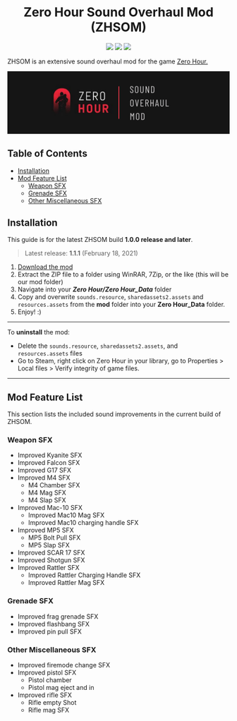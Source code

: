 <h1 align="center">Zero Hour Sound Overhaul Mod (ZHSOM) </h1>
<p align="center">
  <img src="https://img.shields.io/badge/MAINTAINED-YES-green?style=for-the-badge">
  <img src="https://img.shields.io/badge/LICENSE-MIT-blue?style=for-the-badge">
  <img src="https://img.shields.io/github/issues/VaughnValle/zhsom?style=for-the-badge">
   
  ZHSOM is an extensive sound overhaul mod for the game [Zero Hour.](https://store.steampowered.com/app/1359090/Zero_Hour)
</p>

[![ZHSOM](https://raw.githubusercontent.com/VaughnValle/demo/master/zhsom_header.png "ZHSOM Header")](https://store.steampowered.com/app/1359090/Zero_Hour)

## Table of Contents 
- [Installation](#installation)
- [Mod Feature List](#mod-feature-list)
  - [Weapon SFX](#weapon-sfx)
  - [Grenade SFX](#grenade-sfx)
  - [Other Miscellaneous SFX](#other-miscellaneous-sfx)

## Installation

This guide is for the latest ZHSOM build **1.0.0 release and later**.

> Latest release: **1.1.1** (February 18, 2021)

1. [Download the mod](https://github.com/VaughnValle/zhsom/releases/download/1.1.1/v1.1.1.zip)
2. Extract the ZIP file to a folder using WinRAR, 7Zip, or the like (this will be our mod folder)
3. Navigate into your ***Zero Hour/Zero Hour_Data*** folder
4. Copy and overwrite `sounds.resource`, `sharedassets2.assets` and `resources.assets` from the **mod** folder into your **Zero Hour_Data** folder.
5. Enjoy! :)

---
To **uninstall** the mod:
- Delete the `sounds.resource`, `sharedassets2.assets`, and `resources.assets` files
- Go to Steam, right click on Zero Hour in your library, go to Properties > Local files > Verify integrity of game files.

---

## Mod Feature List

This section lists the included sound improvements in the current build of ZHSOM.

### Weapon SFX

- Improved Kyanite SFX
- Improved Falcon SFX
- Improved G17 SFX
- Improved M4 SFX
  - M4 Chamber SFX
  - M4 Mag SFX
  - M4 Slap SFX
- Improved Mac-10 SFX
  - Improved Mac10 Mag SFX
  - Improved Mac10 charging handle SFX
- Improved MP5 SFX
  - MP5 Bolt Pull SFX
  - MP5 Slap SFX
- Improved SCAR 17 SFX
- Improved Shotgun SFX
- Improved Rattler SFX
  - Improved Rattler Charging Handle SFX
  - Improved Rattler Mag SFX

### Grenade SFX
- Improved frag grenade SFX
- Improved flashbang SFX
- Improved pin pull SFX

### Other Miscellaneous SFX
- Improved firemode change SFX
- Improved pistol SFX
  - Pistol chamber
  - Pistol mag eject and in
- Improved rifle SFX
  - Rifle empty Shot
  - Rifle mag SFX

